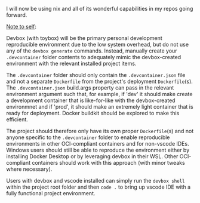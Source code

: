 I will now be using nix and all of its wonderful capabilities in my repos going forward.

<u>Note to self</u>:

Devbox (with toybox) will be the primary personal development reproducible environment due to the low system overhead, but do not use any of the `devbox generate` commands. Instead, manually create your `.devcontainer` folder contents to adequately mimic the devbox-created environment with the relevant installed project items. 

The `.devcontainer` folder should only contain the `.devcontainer.json` file and not a separate `Dockerfile` from the project's deployment `Dockerfile`(s). The `.devcontainer.json` build.args property can pass in the relevant environment argument such that, for example, if 'dev' it should make create a development container that is like-for-like with the devbox-created environmnet and if 'prod', it should make an extremely light container that is ready for deployment. Docker buildkit should be explored to make this efficient. 

The project should therefore only have its own proper `Dockerfile`(s) and not anyone specific to the `.devcontainer` folder to enable reproducible environments in other OCI-compliant containers and for non-vscode IDEs. Windows users should still be able to reproduce the environment either by installing Docker Desktop or by leveraging devbox in their WSL. Other OCI-compliant containers should work with this approach (with minor tweaks where necessary).

Users with devbox and vscode installed can simply run the `devbox shell` within the project root folder and then `code .` to bring up vscode IDE with a fully functional project environment.